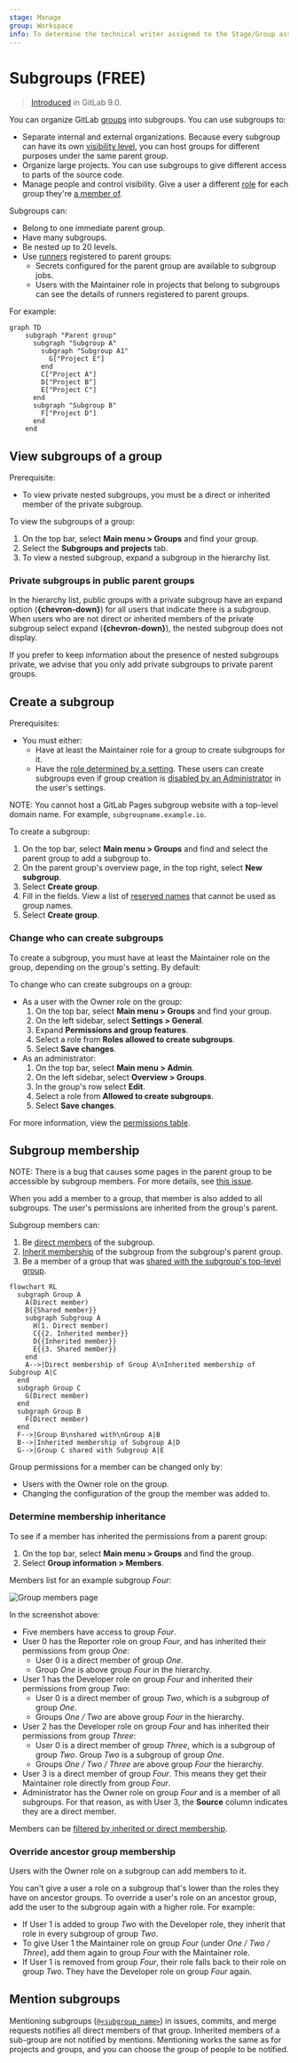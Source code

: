 ```yaml
---
stage: Manage
group: Workspace
info: To determine the technical writer assigned to the Stage/Group associated with this page, see https://about.gitlab.com/handbook/product/ux/technical-writing/#assignments
---
```


# Subgroups **(FREE)**

> [Introduced](https://gitlab.com/gitlab-org/gitlab-foss/-/issues/2772) in GitLab 9.0.

You can organize GitLab [groups](../index.md) into subgroups. You can use subgroups to:

- Separate internal and external organizations. Because every subgroup can have its own
  [visibility level](../../../development/permissions.md#general-permissions), you can host groups for different
  purposes under the same parent group.
- Organize large projects. You can use subgroups to give different access to parts of
  the source code.
- Manage people and control visibility. Give a user a different
  [role](../../permissions.md#group-members-permissions) for each group they're [a member of](#subgroup-membership).

Subgroups can:

- Belong to one immediate parent group.
- Have many subgroups.
- Be nested up to 20 levels.
- Use [runners](../../../ci/runners/index.md) registered to parent groups:
  - Secrets configured for the parent group are available to subgroup jobs.
  - Users with the Maintainer role in projects that belong to subgroups can see the details of runners registered to
    parent groups.

For example:

```mermaid
graph TD
    subgraph "Parent group"
      subgraph "Subgroup A"
        subgraph "Subgroup A1"
          G["Project E"]
        end
        C["Project A"]
        D["Project B"]
        E["Project C"]
      end
      subgraph "Subgroup B"
        F["Project D"]
      end
    end
```

## View subgroups of a group

Prerequisite:

- To view private nested subgroups, you must be a direct or inherited member of
the private subgroup.

To view the subgroups of a group:

1. On the top bar, select **Main menu > Groups** and find your group.
1. Select the **Subgroups and projects** tab.
1. To view a nested subgroup, expand a subgroup in the hierarchy list.

### Private subgroups in public parent groups

In the hierarchy list, public groups with a private subgroup have an expand option (**{chevron-down}**)
for all users that indicate there is a subgroup. When users who are not direct or inherited members of
the private subgroup select expand (**{chevron-down}**), the nested subgroup does not display.

If you prefer to keep information about the presence of nested subgroups private, we advise that you only
add private subgroups to private parent groups.

## Create a subgroup

Prerequisites:

- You must either:
  - Have at least the Maintainer role for a group to create subgroups for it.
  - Have the [role determined by a setting](#change-who-can-create-subgroups). These users can create
    subgroups even if group creation is
    [disabled by an Administrator](../../admin_area/index.md#prevent-a-user-from-creating-groups) in the user's settings.

NOTE:
You cannot host a GitLab Pages subgroup website with a top-level domain name. For example, `subgroupname.example.io`.

To create a subgroup:

1. On the top bar, select **Main menu > Groups** and find and select the parent group to add a subgroup to.
1. On the parent group's overview page, in the top right, select **New subgroup**.
1. Select **Create group**.
1. Fill in the fields. View a list of [reserved names](../../reserved_names.md) that cannot be used as group names.
1. Select **Create group**.

### Change who can create subgroups

To create a subgroup, you must have at least the Maintainer role on the group, depending on the group's setting. By
default:

To change who can create subgroups on a group:

- As a user with the Owner role on the group:
  1. On the top bar, select **Main menu > Groups** and find your group.
  1. On the left sidebar, select **Settings > General**.
  1. Expand **Permissions and group features**.
  1. Select a role from **Roles allowed to create subgroups**.
  1. Select **Save changes**.
- As an administrator:
  1. On the top bar, select **Main menu > Admin**.
  1. On the left sidebar, select **Overview > Groups**.
  1. In the group's row select **Edit**.
  1. Select a role from **Allowed to create subgroups**.
  1. Select **Save changes**.

For more information, view the [permissions table](../../permissions.md#group-members-permissions).

## Subgroup membership

NOTE:
There is a bug that causes some pages in the parent group to be accessible by subgroup members. For more details, see [this issue](https://gitlab.com/gitlab-org/gitlab/-/issues/340421).

When you add a member to a group, that member is also added to all subgroups. The user's permissions are inherited from
the group's parent.

Subgroup members can:

1. Be [direct members](../../project/members/index.md#add-users-to-a-project) of the subgroup.
1. [Inherit membership](../../project/members/index.md#inherited-membership) of the subgroup from the subgroup's parent group.
1. Be a member of a group that was [shared with the subgroup's top-level group](../manage.md#share-a-group-with-another-group).

```mermaid
flowchart RL
  subgraph Group A
    A(Direct member)
    B{{Shared member}}
    subgraph Subgroup A
      H(1. Direct member)
      C{{2. Inherited member}}
      D{{Inherited member}}
      E{{3. Shared member}}
    end
    A-->|Direct membership of Group A\nInherited membership of Subgroup A|C
  end
  subgraph Group C
    G(Direct member)
  end
  subgraph Group B
    F(Direct member)
  end
  F-->|Group B\nshared with\nGroup A|B
  B-->|Inherited membership of Subgroup A|D
  G-->|Group C shared with Subgroup A|E
```

Group permissions for a member can be changed only by:

- Users with the Owner role on the group.
- Changing the configuration of the group the member was added to.

### Determine membership inheritance

To see if a member has inherited the permissions from a parent group:

1. On the top bar, select **Main menu > Groups** and find the group.
1. Select **Group information > Members**.

Members list for an example subgroup _Four_:

![Group members page](img/group_members_v14_4.png)

In the screenshot above:

- Five members have access to group _Four_.
- User 0 has the Reporter role on group _Four_, and has inherited their permissions from group _One_:
  - User 0 is a direct member of group _One_.
  - Group _One_ is above group _Four_ in the hierarchy.
- User 1 has the Developer role on group _Four_ and inherited their permissions from group _Two_:
  - User 0 is a direct member of group _Two_, which is a subgroup of group _One_.
  - Groups _One / Two_ are above group _Four_ in the hierarchy.
- User 2 has the Developer role on group _Four_ and has inherited their permissions from group _Three_:
  - User 0 is a direct member of group _Three_, which is a subgroup of group _Two_. Group _Two_ is a subgroup of group
    _One_.
  - Groups _One / Two / Three_ are above group _Four_ the hierarchy.
- User 3 is a direct member of group _Four_. This means they get their Maintainer role directly from group _Four_.
- Administrator has the Owner role on group _Four_ and is a member of all subgroups. For that reason, as with User 3,
  the **Source** column indicates they are a direct member.

Members can be [filtered by inherited or direct membership](../manage.md#filter-a-group).

### Override ancestor group membership

Users with the Owner role on a subgroup can add members to it.

You can't give a user a role on a subgroup that's lower than the roles they have on ancestor groups. To override a user's
role on an ancestor group, add the user to the subgroup again with a higher role. For example:

- If User 1 is added to group _Two_ with the Developer role, they inherit that role in every subgroup of group _Two_.
- To give User 1 the Maintainer role on group _Four_ (under _One / Two / Three_), add them again to group _Four_ with
  the Maintainer role.
- If User 1 is removed from group _Four_, their role falls back to their role on group _Two_. They have the Developer
  role on group _Four_ again.

## Mention subgroups

Mentioning subgroups ([`@<subgroup_name>`](../../discussions/index.md#mentions)) in issues, commits, and merge requests
notifies all direct members of that group. Inherited members of a sub-group are not notified by mentions. Mentioning works the same as for projects and groups, and you can choose the group
of people to be notified.

<!-- ## Troubleshooting

Include any troubleshooting steps that you can foresee. If you know beforehand what issues
one might have when setting this up, or when something is changed, or on upgrading, it's
important to describe those, too. Think of things that may go wrong and include them here.
This is important to minimize requests for support, and to avoid doc comments with
questions that you know someone might ask.

Each scenario can be a third-level heading, e.g. `### Getting error message X`.
If you have none to add when creating a doc, leave this section in place
but commented out to help encourage others to add to it in the future. -->
